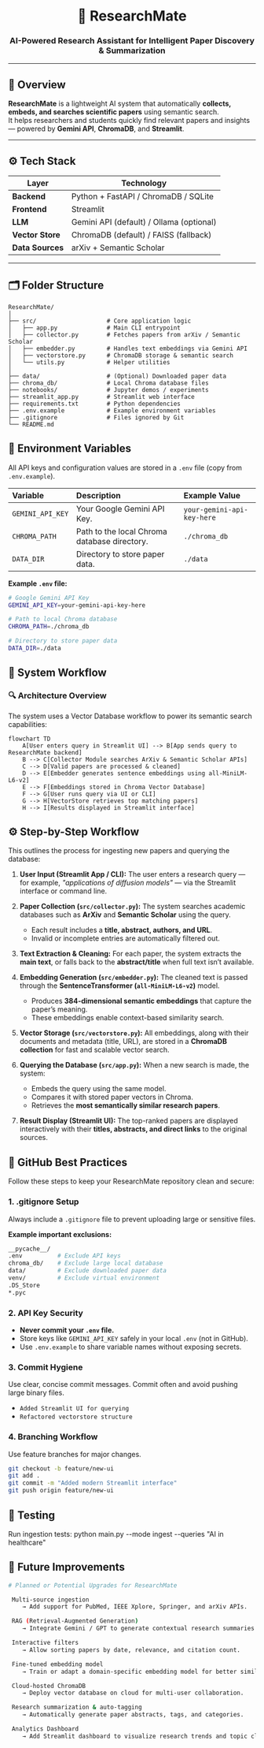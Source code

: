 <h1 align="center">🧠 ResearchMate</h1>
<h3 align="center">AI-Powered Research Assistant for Intelligent Paper Discovery & Summarization</h3>

---

## 🚀 Overview
**ResearchMate** is a lightweight AI system that automatically **collects, embeds, and searches scientific papers** using semantic search.  
It helps researchers and students quickly find relevant papers and insights — powered by **Gemini API**, **ChromaDB**, and **Streamlit**.

---

## ⚙️ Tech Stack

| Layer | Technology |
|--------|-------------|
| **Backend** | Python + FastAPI / ChromaDB / SQLite |
| **Frontend** | Streamlit |
| **LLM** | Gemini API (default) / Ollama (optional) |
| **Vector Store** | ChromaDB (default) / FAISS (fallback) |
| **Data Sources** | arXiv + Semantic Scholar |

---

## 🗂️ Folder Structure

```plaintext
ResearchMate/
│
├── src/                    # Core application logic
│   ├── app.py              # Main CLI entrypoint
│   ├── collector.py        # Fetches papers from arXiv / Semantic Scholar
│   ├── embedder.py         # Handles text embeddings via Gemini API
│   ├── vectorstore.py      # ChromaDB storage & semantic search
│   └── utils.py            # Helper utilities
│
├── data/                   # (Optional) Downloaded paper data
├── chroma_db/              # Local Chroma database files
├── notebooks/              # Jupyter demos / experiments
├── streamlit_app.py        # Streamlit web interface
├── requirements.txt        # Python dependencies
├── .env.example            # Example environment variables
├── .gitignore              # Files ignored by Git
└── README.md

```

## 🔑 Environment Variables
All API keys and configuration values are stored in a `.env` file (copy from `.env.example`).

| Variable | Description | Example Value |
| :--- | :--- | :--- |
| `GEMINI_API_KEY` | Your Google Gemini API Key. | `your-gemini-api-key-here` |
| `CHROMA_PATH` | Path to the local Chroma database directory. | `./chroma_db` |
| `DATA_DIR` | Directory to store paper data. | `./data` |

**Example `.env` file:**
```bash
# Google Gemini API Key
GEMINI_API_KEY=your-gemini-api-key-here

# Path to local Chroma database
CHROMA_PATH=./chroma_db

# Directory to store paper data
DATA_DIR=./data

```
## 🧠 System Workflow
### 🔍 Architecture Overview
The system uses a Vector Database workflow to power its semantic search capabilities:
```mermaid
flowchart TD
    A[User enters query in Streamlit UI] --> B[App sends query to ResearchMate backend]
    B --> C[Collector Module searches ArXiv & Semantic Scholar APIs]
    C --> D[Valid papers are processed & cleaned]
    D --> E[Embedder generates sentence embeddings using all-MiniLM-L6-v2]
    E --> F[Embeddings stored in Chroma Vector Database]
    F --> G[User runs query via UI or CLI]
    G --> H[VectorStore retrieves top matching papers]
    H --> I[Results displayed in Streamlit interface]

```
## ⚙️ Step-by-Step Workflow

This outlines the process for ingesting new papers and querying the database:
1.  **User Input (Streamlit App / CLI):**
    The user enters a research query — for example, _"applications of diffusion models"_ — via the Streamlit interface or command line.

2.  **Paper Collection (`src/collector.py`):**
    The system searches academic databases such as **ArXiv** and **Semantic Scholar** using the query.
    - Each result includes a **title, abstract, authors, and URL**.
    - Invalid or incomplete entries are automatically filtered out.

3.  **Text Extraction & Cleaning:**
    For each paper, the system extracts the **main text**, or falls back to the **abstract/title** when full text isn’t available.

4.  **Embedding Generation (`src/embedder.py`):**
    The cleaned text is passed through the **SentenceTransformer (`all-MiniLM-L6-v2`)** model.
    - Produces **384-dimensional semantic embeddings** that capture the paper’s meaning.
    - These embeddings enable context-based similarity search.

5.  **Vector Storage (`src/vectorstore.py`):**
    All embeddings, along with their documents and metadata (title, URL), are stored in a **ChromaDB collection** for fast and scalable vector search.

6.  **Querying the Database (`src/app.py`):**
    When a new search is made, the system:
    - Embeds the query using the same model.
    - Compares it with stored paper vectors in Chroma.
    - Retrieves the **most semantically similar research papers**.

7.  **Result Display (Streamlit UI):**
    The top-ranked papers are displayed interactively with their **titles, abstracts, and direct links** to the original sources.

## 🧰 GitHub Best Practices

Follow these steps to keep your ResearchMate repository clean and secure:

### 1. .gitignore Setup
Always include a `.gitignore` file to prevent uploading large or sensitive files.

**Example important exclusions:**
```bash
__pycache__/
.env          # Exclude API keys
chroma_db/    # Exclude large local database
data/         # Exclude downloaded paper data
venv/         # Exclude virtual environment
.DS_Store
*.pyc

```
### 2. API Key Security
- **Never commit your `.env` file.**
- Store keys like `GEMINI_API_KEY` safely in your local `.env` (not in GitHub).
- Use `.env.example` to share variable names without exposing secrets.

### 3. Commit Hygiene
Use clear, concise commit messages. Commit often and avoid pushing large binary files.

- `Added Streamlit UI for querying`
- `Refactored vectorstore structure`

### 4. Branching Workflow
Use feature branches for major changes.

```bash
git checkout -b feature/new-ui
git add .
git commit -m "Added modern Streamlit interface"
git push origin feature/new-ui

```
## 🧪 Testing
Run ingestion tests:
python main.py --mode ingest --queries "AI in healthcare"

## 🌟 Future Improvements

```bash
# Planned or Potential Upgrades for ResearchMate

 Multi-source ingestion
    → Add support for PubMed, IEEE Xplore, Springer, and arXiv APIs.

 RAG (Retrieval-Augmented Generation)
    → Integrate Gemini / GPT to generate contextual research summaries.

 Interactive filters
    → Allow sorting papers by date, relevance, and citation count.

 Fine-tuned embedding model
    → Train or adapt a domain-specific embedding model for better similarity results.

 Cloud-hosted ChromaDB
    → Deploy vector database on cloud for multi-user collaboration.

 Research summarization & auto-tagging
    → Automatically generate paper abstracts, tags, and categories.

 Analytics Dashboard
    → Add Streamlit dashboard to visualize research trends and topic clusters.
